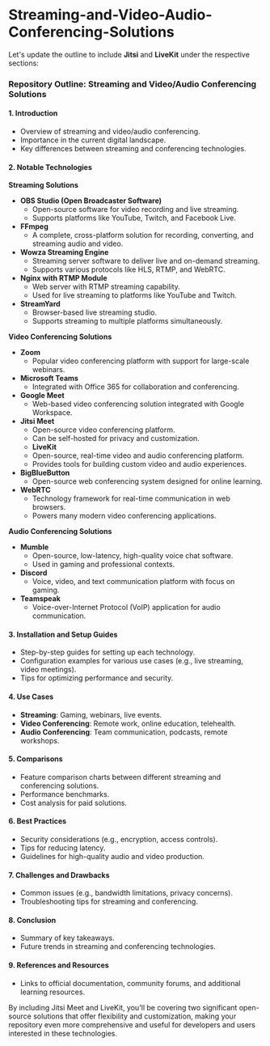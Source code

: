 # Streaming-and-Video-Audio-Conferencing-Solutions

Let's update the outline to include **Jitsi** and **LiveKit** under the respective sections:

### Repository Outline: Streaming and Video/Audio Conferencing Solutions

#### 1. **Introduction**
   - Overview of streaming and video/audio conferencing.
   - Importance in the current digital landscape.
   - Key differences between streaming and conferencing technologies.

#### 2. **Notable Technologies**

   **Streaming Solutions**
   - **OBS Studio (Open Broadcaster Software)**
     - Open-source software for video recording and live streaming.
     - Supports platforms like YouTube, Twitch, and Facebook Live.
   - **FFmpeg**
     - A complete, cross-platform solution for recording, converting, and streaming audio and video.
   - **Wowza Streaming Engine**
     - Streaming server software to deliver live and on-demand streaming.
     - Supports various protocols like HLS, RTMP, and WebRTC.
   - **Nginx with RTMP Module**
     - Web server with RTMP streaming capability.
     - Used for live streaming to platforms like YouTube and Twitch.
   - **StreamYard**
     - Browser-based live streaming studio.
     - Supports streaming to multiple platforms simultaneously.

   **Video Conferencing Solutions**
   - **Zoom**
     - Popular video conferencing platform with support for large-scale webinars.
   - **Microsoft Teams**
     - Integrated with Office 365 for collaboration and conferencing.
   - **Google Meet**
     - Web-based video conferencing solution integrated with Google Workspace.
   - **Jitsi Meet**
     - Open-source video conferencing platform.
     - Can be self-hosted for privacy and customization.
     - **LiveKit**
     - Open-source, real-time video and audio conferencing platform.
     - Provides tools for building custom video and audio experiences.
   - **BigBlueButton**
     - Open-source web conferencing system designed for online learning.
   - **WebRTC**
     - Technology framework for real-time communication in web browsers.
     - Powers many modern video conferencing applications.

   **Audio Conferencing Solutions**
   - **Mumble**
     - Open-source, low-latency, high-quality voice chat software.
     - Used in gaming and professional contexts.
   - **Discord**
     - Voice, video, and text communication platform with focus on gaming.
   - **Teamspeak**
     - Voice-over-Internet Protocol (VoIP) application for audio communication.

#### 3. **Installation and Setup Guides**
   - Step-by-step guides for setting up each technology.
   - Configuration examples for various use cases (e.g., live streaming, video meetings).
   - Tips for optimizing performance and security.

#### 4. **Use Cases**
   - **Streaming**: Gaming, webinars, live events.
   - **Video Conferencing**: Remote work, online education, telehealth.
   - **Audio Conferencing**: Team communication, podcasts, remote workshops.

#### 5. **Comparisons**
   - Feature comparison charts between different streaming and conferencing solutions.
   - Performance benchmarks.
   - Cost analysis for paid solutions.

#### 6. **Best Practices**
   - Security considerations (e.g., encryption, access controls).
   - Tips for reducing latency.
   - Guidelines for high-quality audio and video production.

#### 7. **Challenges and Drawbacks**
   - Common issues (e.g., bandwidth limitations, privacy concerns).
   - Troubleshooting tips for streaming and conferencing.

#### 8. **Conclusion**
   - Summary of key takeaways.
   - Future trends in streaming and conferencing technologies.

#### 9. **References and Resources**
   - Links to official documentation, community forums, and additional learning resources.

By including Jitsi Meet and LiveKit, you'll be covering two significant open-source solutions that offer flexibility and customization, making your repository even more comprehensive and useful for developers and users interested in these technologies.
